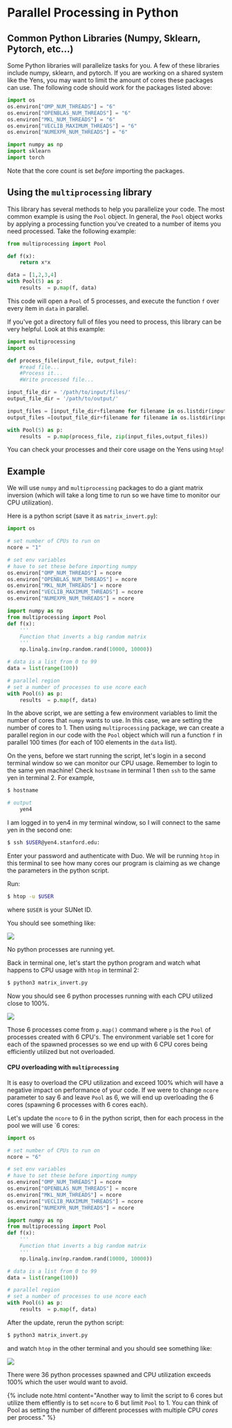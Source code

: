 
# Parallel Processing in Python

## Common Python Libraries (Numpy, Sklearn, Pytorch, etc...)

Some Python libraries will parallelize tasks for you.  A few of these libraries include numpy, sklearn, and pytorch. If you are working on a shared system like the Yens, you may want to limit the amount of cores these packages can use.  The following code should work for the packages listed above:

```python
import os
os.environ["OMP_NUM_THREADS"] = "6" 
os.environ["OPENBLAS_NUM_THREADS"] = "6" 
os.environ["MKL_NUM_THREADS"] = "6" 
os.environ["VECLIB_MAXIMUM_THREADS"] = "6" 
os.environ["NUMEXPR_NUM_THREADS"] = "6" 

import numpy as np
import sklearn
import torch
```

Note that the core count is set *before* importing the packages.

## Using the `multiprocessing` library
This library has several methods to help you parallelize your code.  The most common example is using the `Pool` object.  In general, the `Pool` object works by applying a processing function you've created to a number of items you need processed.  Take the following example:

```python
from multiprocessing import Pool

def f(x):
    return x*x

data = [1,2,3,4]
with Pool(5) as p:
    results  = p.map(f, data)
```
This code will open a `Pool` of 5 processes, and execute the function `f` over every item in `data` in parallel.

If you've got a directory full of files you need to process, this library can be very helpful.  Look at this example:

```python
import multiprocessing
import os

def process_file(input_file, output_file):
	#read file...
	#Process it...	
	#Write processed file...

input_file_dir = '/path/to/input/files/'
output_file_dir = '/path/to/output/'

input_files = [input_file_dir+filename for filename in os.listdir(input_file_dir)]
output_files =[output_file_dir+filename for filename in os.listdir(input_file_dir)]

with Pool(5) as p:
    results  = p.map(process_file, zip(input_files,output_files))
```

You can check your processes and their core usage on the Yens using `htop`!

## Example
We will use `numpy` and `multiprocessing` packages to do a giant matrix inversion (which will
take a long time to run so we have time to monitor our CPU utilization).

Here is a python script (save it as `matrix_invert.py`):

```python
import os

# set number of CPUs to run on
ncore = "1"

# set env variables
# have to set these before importing numpy
os.environ["OMP_NUM_THREADS"] = ncore
os.environ["OPENBLAS_NUM_THREADS"] = ncore
os.environ["MKL_NUM_THREADS"] = ncore
os.environ["VECLIB_MAXIMUM_THREADS"] = ncore
os.environ["NUMEXPR_NUM_THREADS"] = ncore

import numpy as np
from multiprocessing import Pool
def f(x):
    ''' 
    Function that inverts a big random matrix
    '''
    np.linalg.inv(np.random.rand(10000, 10000))

# data is a list from 0 to 99
data = list(range(100))

# parallel region
# set a number of processes to use ncore each
with Pool(6) as p:
    results  = p.map(f, data)
```

In the above script, we are setting a few environment variables to limit the number of cores that `numpy` wants to use.
In this case, we are setting the number of cores to 1. Then using `multiprocessing` package, we can create a parallel region
in our code with the `Pool` object which will run a function `f` in parallel 100 times (for each of 100 elements in
the `data` list). 

On the yens, before we start running the script, let's login in a second terminal window so we can monitor our
CPU usage. Remember to login to the same yen machine! Check `hostname` in terminal 1 then `ssh` to the same yen in terminal 2.
For example, 

```bash
$ hostname

# output
    yen4
```
I am logged in to yen4 in my terminal window, so I will connect to the same yen in the second one:

```bash
$ ssh $USER@yen4.stanford.edu:
```
Enter your password and authenticate with Duo. We will be running `htop` in this terminal to see how many
cores our program is claiming as we change the parameters in the python script.

Run:
```bash
$ htop -u $USER
```
where `$USER` is your SUNet ID.

You should see something like:

![](/images/htop-no-processes.png)

No python processes are running yet. 

Back in terminal one, let's start the python program and watch what happens to CPU usage with `htop` in terminal 2:

```bash
$ python3 matrix_invert.py
```

Now you should see 6 python processes running with each CPU utilized close to 100%.

![](/images/htop-6-python-processes.png)

Those 6 processes come from `p.map()` command where `p` is the `Pool` of processes created with 6 CPU's.
The environment variable set 1 core for each of the spawned processes so we end up with 6 CPU cores being
efficiently utilized but not overloaded. 

#### CPU overloading with `multiprocessing`
It is easy to overload the CPU utilization and exceed 100% which will have a negative impact on performance of your code.
If we were to change `ncore` parameter to say 6 and leave `Pool` as 6, we will end up overloading the 6 cores (spawning 6 processes with 6 cores each). 

Let's update the `ncore` to 6 in the python script, then for each process in the pool we will use `6 cores:

```python
import os

# set number of CPUs to run on
ncore = "6"

# set env variables
# have to set these before importing numpy
os.environ["OMP_NUM_THREADS"] = ncore
os.environ["OPENBLAS_NUM_THREADS"] = ncore
os.environ["MKL_NUM_THREADS"] = ncore
os.environ["VECLIB_MAXIMUM_THREADS"] = ncore
os.environ["NUMEXPR_NUM_THREADS"] = ncore

import numpy as np
from multiprocessing import Pool
def f(x):
    ''' 
    Function that inverts a big random matrix
    '''
    np.linalg.inv(np.random.rand(10000, 10000))

# data is a list from 0 to 99
data = list(range(100))

# parallel region
# set a number of processes to use ncore each
with Pool(6) as p:
    results  = p.map(f, data)
```

After the update, rerun the python script:

```bash
$ python3 matrix_invert.py
``` 

and watch `htop` in the other terminal and you should see something like:

![](/images/htop-overload-cpus.png)

There were 36 python processes spawned and CPU utilization exceeds 100% which the user would want to avoid. 

{% include note.html content="Another way to limit the script to 6 cores but utilize them effiently is to set `ncore` to 6 but limit `Pool` to 1.
You can think of Pool as setting the number of different processes with multiple CPU *cores* per process." %}

